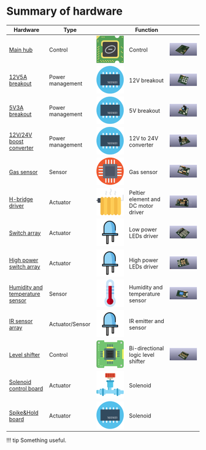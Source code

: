 # Summary of hardware


| Hardware | Type || Function ||
 ----- | ---- | - | ----- | - |
[Main hub](https://github.com/BeeHive-org/BeeHive/wiki/Main-hub) | Control | ![dc-driver](../assets/icons/chip.svg) | Control | ![hub](https://github.com/BeeHive-org/BeeHive/raw/master/hardware/PCBs/central_hub/central_hub_3D.png?raw=true)
[12V5A breakout](https://github.com/BeeHive-org/BeeHive/wiki/12V5A-breakout) | Power management | ![dc-driver](../assets/icons/chip2.svg) | 12V breakout | ![12V5A](https://github.com/BeeHive-org/BeeHive/raw/master/hardware/PCBs/12V5A_breakout/12V5A_breakout_3D.png?raw=true)
[5V3A breakout](https://github.com/BeeHive-org/BeeHive/wiki/5V3A-breakout) | Power management | ![dc-driver](../assets/icons/chip2.svg) | 5V breakout | ![5V3A](https://github.com/BeeHive-org/BeeHive/raw/master/hardware/PCBs/power_supply/power_supply_3D.png?raw=true)
[12V/24V boost converter](https://github.com/BeeHive-org/BeeHive/wiki/Boost-converter-12V-to-24V) | Power management | ![dc-driver](../assets/icons/chip2.svg) | 12V to 24V converter | ![12V-to-24V](https://github.com/BeeHive-org/BeeHive/raw/master/hardware/PCBs/12_24_boost_converter/12_24_boost_converter_3D.png?raw=true)
[Gas sensor](https://github.com/BeeHive-org/BeeHive/wiki/Gas-sensor) | Sensor | ![dc-driver](../assets/icons/chip4.svg) | Gas sensor | ![gas-sensor](https://github.com/BeeHive-org/BeeHive/raw/master/hardware/PCBs/gas_sensor/gas_sensor_3d.png?raw=true)
[H-bridge driver](https://github.com/BeeHive-org/BeeHive/wiki/H-bridge-driver) | Actuator | ![dc-driver](../assets/icons/heater.svg) | Peltier element and DC motor driver | ![h-bridge](https://github.com/BeeHive-org/BeeHive/raw/master/hardware/PCBs/hbridge_driver/hbridge_driver_3D.png?raw=true)
[Switch array](https://github.com/BeeHive-org/BeeHive/wiki/Switch-array) | Actuator | ![dc-driver](../assets/icons/led.svg) | Low power LEDs driver | ![switch](https://github.com/BeeHive-org/BeeHive/raw/master/hardware/PCBs/8_switch_array/8_switch_array_3D.png?raw=true)
[High power switch array](https://github.com/BeeHive-org/BeeHive/wiki/High-power-switch-array) | Actuator | ![dc-driver](../assets/icons/led.svg) | High power LEDs driver | ![hp-switch](https://github.com/BeeHive-org/BeeHive/raw/master/hardware/PCBs/hp_led_switch/hp_led_switch_3D.png?raw=true)
[Humidity and temperature sensor](https://github.com/BeeHive-org/BeeHive/wiki/Humidity-and-temperature-sensor) | Sensor | ![dc-driver](../assets/icons/thermometer.svg) | Humidity and temperature sensor | ![hum-temp-sensor](https://github.com/BeeHive-org/BeeHive/raw/master/hardware/PCBs/hum_temp_sensor/hum_temp_sensor_3d.png?raw=true)
[IR sensor array](https://github.com/BeeHive-org/BeeHive/wiki/IR-sensor-array) | Actuator/Sensor | ![dc-driver](../assets/icons/led.svg) | IR emitter and sensor | <!-- ![ir-sensor](https://github.com/BeeHive-org/BeeHive/raw/master/hardware/PCBs/ir_sensor/ir_sensor_PCB.PNG?raw=true) --> 
[Level shifter](https://github.com/BeeHive-org/BeeHive/wiki/Level-shifter) | Control | ![dc-driver](../assets/icons/chip3.svg) | Bi-directional logic level shifter | ![level-shifter](https://github.com/BeeHive-org/BeeHive/raw/master/hardware/PCBs/level_shifter/level_shifter_3D.png?raw=true)
[Solenoid control board](https://github.com/BeeHive-org/BeeHive/wiki/Solenoid-control-board) | Actuator | ![dc-driver](../assets/icons/valve.svg) | Solenoid | <!--  ![stepper](../assets/icons/pump.svg) --> 
[Spike&Hold board](https://github.com/BeeHive-org/BeeHive/wiki/Spike&Hold-board) | Actuator | ![dc-driver](../assets/icons/chip2.svg) | Solenoid | <!-- ![stepper](../assets/icons/pump.svg) --> 

!!! tip
    Something useful.
